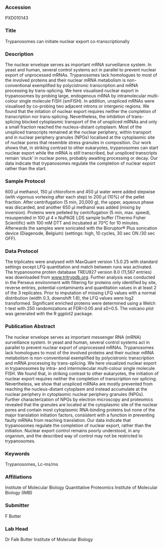 ### Accession
PXD010143

### Title
Trypanosomes can initiate nuclear export co-transcriptionally

### Description
The nuclear envelope serves as important mRNA surveillance system. In yeast and human, several control systems act in parallel to prevent nuclear export of unprocessed mRNAs. Trypanosomes lack homologues to most of the involved proteins and their nuclear mRNA metabolism is non-conventional exemplified by  polycistronic transcription and mRNA processing by trans-splicing.  We here visualised nuclear export in trypanosomes by probing large, endogenous mRNA by intramolecular multi-colour single molecule FISH (smFISH). In addition, unspliced mRNAs were visualised by co-probing two adjacent introns or intergenic regions. We found that the initation of nuclear export requires neither the completion of transcription nor trans-splicing. Nevertheless, the inhibition of trans-splicing blocked cytoplasmic transport of the of unspliced mRNAs and only a small fraction reached the nucleus-distant cytoplasm. Most of the unspliced transcripts remained at the nuclear periphery, within transport and in nuclear periphery granules (NPGs) localised at the cytoplasmic site of nuclear pores that resemble stress granules in composition.   Our work shows that, in striking contrast to other eukaryotes, trypanosomes can start nuclear export while the mRNA is still transcribed, but unspliced transcripts remain ‘stuck’ in nuclear pores, probably awaiting processing or decay. Our data indicate that trypanosomes regulate the completion of nuclear export rather than the start. 

### Sample Protocol
600 µl methanol, 150 µl chloroform and 450 µl water were added stepwise (with vigorous vortexing after each step) to 200 µl (10%) of the pellet fraction. After centrifugation (5 min, 20,000 g), the upper, aqueous phase was discarded, and another 650 µl methanol was added (mixing by inversion). Proteins were pelleted by centrifugation (5 min, max. speed), resuspended in 100 µl 4 x NuPAGE LDS sample buffer (Thermo Fisher Scientific) with 100 mM DTT and incubated at 70°C for 10 minutes. Afterwards the samples were sonicated with the Bioruptor® Plus sonication device (Diagenode, Belgium) (settings: high, 10 cycles, 30 sec ON /30 sec OFF).

### Data Protocol
The triplicates were analysed with MaxQuant version 1.5.0.25 with standard settings except LFQ quantitation and match between runs was activated. The trypanosome protein database TREU927 version 8.0 (11,567 entries) was downloaded from www.tritrypdb.org. Further analysis was conducted in the Perseus environment with filtering for proteins only identified by site, reverse entries, potential contaminants and quantitation values in at least 2 of the 3 replicates. Prior to imputation of missing LFQ values with a normal distribution (width 0.3, downshift 1.8), the LFQ values were log2 transformed. Significant enriched proteins were determined using a Welch t-test with 250 randomizations at FDR=0.05 and s0=0.5. The volcano plot was generated with the R ggplot2 package.

### Publication Abstract
The nuclear envelope serves as important messenger RNA (mRNA) surveillance system. In yeast and human, several control systems act in parallel to prevent nuclear export of unprocessed mRNAs. Trypanosomes lack homologues to most of the involved proteins and their nuclear mRNA metabolism is non-conventional exemplified by polycistronic transcription and mRNA processing by trans-splicing. We here visualized nuclear export in trypanosomes by intra- and intermolecular multi-colour single molecule FISH. We found that, in striking contrast to other eukaryotes, the initiation of nuclear export requires neither the completion of transcription nor splicing. Nevertheless, we show that unspliced mRNAs are mostly prevented from reaching the nucleus-distant cytoplasm and instead accumulate at the nuclear periphery in cytoplasmic nuclear periphery granules (NPGs). Further characterization of NPGs by electron microscopy and proteomics revealed that the granules are located at the cytoplasmic site of the nuclear pores and contain most cytoplasmic RNA-binding proteins but none of the major translation initiation factors, consistent with a function in preventing faulty mRNAs from reaching translation. Our data indicate that trypanosomes regulate the completion of nuclear export, rather than the initiation. Nuclear export control remains poorly understood, in any organism, and the described way of control may not be restricted to trypanosomes.

### Keywords
Trypanosomes, Lc-ms/ms

### Affiliations
Institute of Molecular Biology
Quantitative Proteomics
Institute of Molecular Biology (IMB)

### Submitter
F Butter

### Lab Head
Dr Falk Butter
Institute of Molecular Biology


